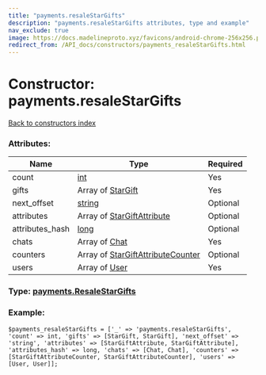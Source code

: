 ```yaml
---
title: "payments.resaleStarGifts"
description: "payments.resaleStarGifts attributes, type and example"
nav_exclude: true
image: https://docs.madelineproto.xyz/favicons/android-chrome-256x256.png
redirect_from: /API_docs/constructors/payments_resaleStarGifts.html
---
```

# Constructor: payments.resaleStarGifts  
[Back to constructors index](/API_docs/constructors/index.html)



### Attributes:

| Name     |    Type       | Required |
|----------|---------------|----------|
|count|[int](/API_docs/types/int.html) | Yes|
|gifts|Array of [StarGift](/API_docs/types/StarGift.html) | Yes|
|next\_offset|[string](/API_docs/types/string.html) | Optional|
|attributes|Array of [StarGiftAttribute](/API_docs/types/StarGiftAttribute.html) | Optional|
|attributes\_hash|[long](/API_docs/types/long.html) | Optional|
|chats|Array of [Chat](/API_docs/types/Chat.html) | Yes|
|counters|Array of [StarGiftAttributeCounter](/API_docs/types/StarGiftAttributeCounter.html) | Optional|
|users|Array of [User](/API_docs/types/User.html) | Yes|



### Type: [payments.ResaleStarGifts](/API_docs/types/payments.ResaleStarGifts.html)


### Example:

```
$payments_resaleStarGifts = ['_' => 'payments.resaleStarGifts', 'count' => int, 'gifts' => [StarGift, StarGift], 'next_offset' => 'string', 'attributes' => [StarGiftAttribute, StarGiftAttribute], 'attributes_hash' => long, 'chats' => [Chat, Chat], 'counters' => [StarGiftAttributeCounter, StarGiftAttributeCounter], 'users' => [User, User]];
```  
